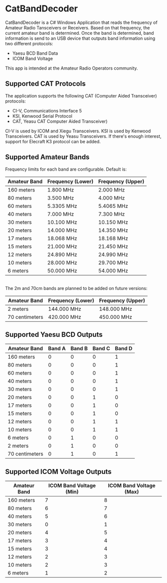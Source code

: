 # CatBandDecoder

CatBandDecoder is a C# Windows Application that reads the frequency of Amateur Radio Tansceivers or Receivers.
Based on that frequency, the current amateur band is determined.
Once the band is determined, band information is send to an USB device that outputs band information using two different protocols:

- Yaesu BCD Band Data
- ICOM Band Voltage

This app is intended at the Amateur Radio Operators community.

## Supported CAT Protocols

The application supports the following CAT (Computer Aided Transceiver) protocols:

- CI-V, Communications Interface 5
- KSI, Kenwood Serial Protocol
- CAT, Yeasu CAT Computer Aided Transceiver)

CI-V is used by ICOM and Xiegu Transceivers. KSI is used by Kenwood Transceivers. CAT is used by Yeasu Transceivers.
If there's enough interest, support for Elecraft K3 protocol can be added.

## Supported Amateur Bands

Frequency limits for each band are configurable. Default is:

| Amateur Band     | Frequency (Lower) | Frequency (Upper) |
|------------------|-------------------|-------------------|
| 160 meters       | 1.800 MHz         | 2.000 MHz         |
| 80 meters        | 3.500 MHz         | 4.000 MHz         |
| 60 meters        | 5.3305 MHz        | 5.4065 MHz        |
| 40 meters        | 7.000 MHz         | 7.300 MHz         |
| 30 meters        | 10.100 MHz        | 10.150 MHz        |
| 20 meters        | 14.000 MHz        | 14.350 MHz        |
| 17 meters        | 18.068 MHz        | 18.168 MHz        |
| 15 meters        | 21.000 MHz        | 21.450 MHz        |
| 12 meters        | 24.890 MHz        | 24.990 MHz        |
| 10 meters        | 28.000 MHz        | 29.700 MHz        |
| 6 meters         | 50.000 MHz        | 54.000 MHz        |
<br>
The 2m and 70cm bands are planned to be added on future versions:

| Amateur Band     | Frequency (Lower) | Frequency (Upper) |
|------------------|-------------------|-------------------|
| 2 meters         | 144.000 MHz       | 148.000 MHz       |
| 70 centimeters    | 420.000 MHz       | 450.000 MHz       |

## Supported Yaesu BCD Outputs

| Amateur Band     | Band A | Band B | Band C | Band D |
|------------------|--------|--------|--------|--------|
| 160 meters       |   0    |   0    |   0    |   1    |
| 80 meters        |   0    |   0    |   0    |   1    |
| 60 meters        |   0    |   0    |   0    |   1    |
| 40 meters        |   0    |   0    |   0    |   1    |
| 30 meters        |   0    |   0    |   0    |   1    |
| 20 meters        |   0    |   0    |   1    |   0    |
| 17 meters        |   0    |   0    |   1    |   0    |
| 15 meters        |   0    |   0    |   1    |   0    |
| 12 meters        |   0    |   0    |   1    |   1    |
| 10 meters        |   0    |   0    |   1    |   1    |
| 6 meters         |   0    |   1    |   0    |   0    |
| 2 meters         |   0    |   1    |   0    |   0    |
| 70 centimeters    |   0    |   1    |   0    |   1    |

## Supported ICOM Voltage Outputs

| Amateur Band     | ICOM Band Voltage (Min) | ICOM Band Voltage (Max) |
|------------------|-------------------------|-------------------------|
| 160 meters       | 7                       | 8                       |
| 80 meters        | 6                       | 7                       |
| 40 meters        | 5                       | 6                       |
| 30 meters        | 0                       | 1                       |
| 20 meters        | 4                       | 5                       |
| 17 meters        | 3                       | 4                       |
| 15 meters        | 3                       | 4                       |
| 12 meters        | 2                       | 3                       |
| 10 meters        | 2                       | 3                       |
| 6 meters         | 1                       | 2                       |
